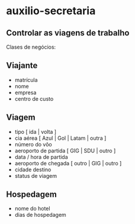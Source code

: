 # auxilio-secretaria
## Controlar as viagens de trabalho

Clases de negócios:
## Viajante
* matrícula
* nome
* empresa
* centro de custo
## Viagem
* tipo [ ida | volta ]
* cia aérea [ Azul | Gol | Latam | outra ]
* número do vôo
* aeroporto de partida [ GIG | SDU | outro ]
* data / hora de partida
* aeroporto de chegada [ outro | GIG | outro ]
* cidade destino
* status de viagem
## Hospedagem
* nome do hotel
* dias de hospedagem



